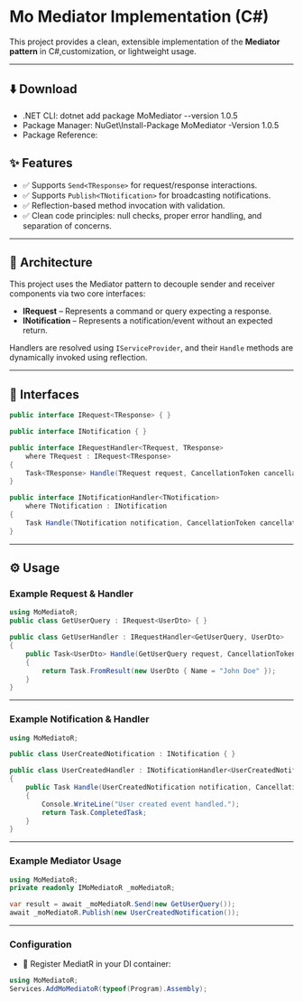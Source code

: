 # Mo Mediator Implementation (C#)

This project provides a clean, extensible implementation of the **Mediator pattern** in C#,customization, or lightweight usage.

---

## ⬇️ Download
- .NET CLI: dotnet add package MoMediator --version 1.0.5
- Package Manager: NuGet\Install-Package MoMediator -Version 1.0.5
- Package Reference: <PackageReference Include="MoMediator" Version="1.0.5" />

## ✨ Features

- ✅ Supports `Send<TResponse>` for request/response interactions.
- ✅ Supports `Publish<TNotification>` for broadcasting notifications.
- ✅ Reflection-based method invocation with validation.
- ✅ Clean code principles: null checks, proper error handling, and separation of concerns.

---

## 🧱 Architecture

This project uses the Mediator pattern to decouple sender and receiver components via two core interfaces:

- **IRequest<TResponse>** – Represents a command or query expecting a response.
- **INotification** – Represents a notification/event without an expected return.

Handlers are resolved using `IServiceProvider`, and their `Handle` methods are dynamically invoked using reflection.

---

## 🧩 Interfaces

```csharp
public interface IRequest<TResponse> { }

public interface INotification { }

public interface IRequestHandler<TRequest, TResponse>
    where TRequest : IRequest<TResponse>
{
    Task<TResponse> Handle(TRequest request, CancellationToken cancellationToken);
}

public interface INotificationHandler<TNotification>
    where TNotification : INotification
{
    Task Handle(TNotification notification, CancellationToken cancellationToken);
}
```
---
## ⚙️ Usage

### Example Request & Handler

```csharp
using MoMediatoR;
public class GetUserQuery : IRequest<UserDto> { }

public class GetUserHandler : IRequestHandler<GetUserQuery, UserDto>
{
    public Task<UserDto> Handle(GetUserQuery request, CancellationToken cancellationToken)
    {
        return Task.FromResult(new UserDto { Name = "John Doe" });
    }
}
```
---
### Example Notification & Handler

```csharp
using MoMediatoR;

public class UserCreatedNotification : INotification { }

public class UserCreatedHandler : INotificationHandler<UserCreatedNotification>
{
    public Task Handle(UserCreatedNotification notification, CancellationToken cancellationToken)
    {
        Console.WriteLine("User created event handled.");
        return Task.CompletedTask;
    }
}
```
---
### Example Mediator Usage

```csharp
using MoMediatoR;
private readonly IMoMediatoR _moMediatoR;

var result = await _moMediatoR.Send(new GetUserQuery());
await _moMediatoR.Publish(new UserCreatedNotification());
```
---
### Configuration
- 🚀 Register MediatR in your DI container:
```csharp
using MoMediatoR;
Services.AddMoMediatoR(typeof(Program).Assembly);
```
